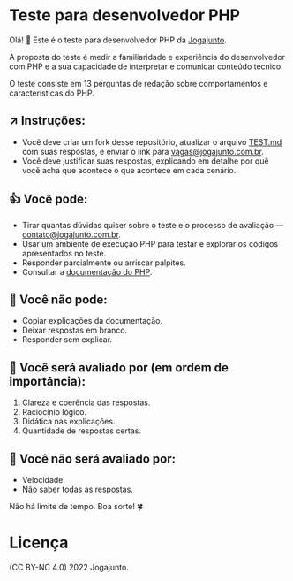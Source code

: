 # Teste para desenvolvedor PHP

Olá! 👋 Este é o teste para desenvolvedor PHP da [Jogajunto](https://jogajunto.com.br).

A proposta do teste é medir a familiaridade e experiência do desenvolvedor com PHP e a sua capacidade de interpretar e comunicar conteúdo técnico.

O teste consiste em 13 perguntas de redação sobre comportamentos e características do PHP. 

## ↗️ Instruções:

- Você deve criar um fork desse repositório, atualizar o arquivo [TEST.md](TEST.md) com suas respostas, e enviar o link para vagas@jogajunto.com.br.
- Você deve justificar suas respostas, explicando em detalhe por quê você acha que acontece o que acontece em cada cenário. 

## 👍 Você pode: 

- Tirar quantas dúvidas quiser sobre o teste e o processo de avaliação — contato@jogajunto.com.br.
- Usar um ambiente de execução PHP para testar e explorar os códigos apresentados no teste.
- Responder parcialmente ou arriscar palpites.
- Consultar a [documentação do PHP](https://www.php.net/manual/pt_BR/).

## 🚫 Você não pode: 

- Copiar explicações da documentação.
- Deixar respostas em branco.
- Responder sem explicar.

## 👀 Você será avaliado por (em ordem de importância):

1. Clareza e coerência das respostas.
2. Raciocínio lógico.
3. Didática nas explicações.
4. Quantidade de respostas certas.

## 🙈 Você não será avaliado por: 

- Velocidade.
- Não saber todas as respostas.

Não há limite de tempo. Boa sorte! 🍀

# Licença

(CC BY-NC 4.0) 2022 Jogajunto.